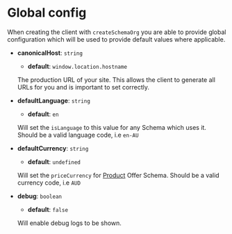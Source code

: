 # Global config

When creating the client with `createSchemaOrg` you are able to provide global configuration which will be used to provide
default values where applicable.

- **canonicalHost**: `string`

  - **default**: `window.location.hostname`

  The production URL of your site. This allows the client to generate all URLs for you and is important to set correctly.

- **defaultLanguage**: `string`

  - **default**: `en`

  Will set the `isLanguage` to this value for any Schema which uses it. Should be a valid language code, i.e `en-AU`

- **defaultCurrency**: `string`

  - **default**: `undefined`

  Will set the `priceCurrency` for [Product](/schema/product) Offer Schema. Should be a valid currency code, i.e `AUD`

- **debug**: `boolean`

  - **default**: `false`

  Will enable debug logs to be shown.
